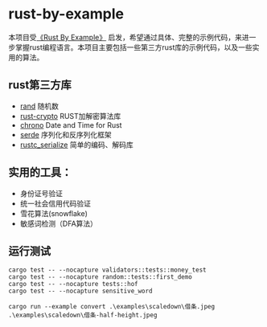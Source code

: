 # rust-by-example
本项目受[《Rust By Example》](https://doc.rust-lang.org/rust-by-example/) 启发，希望通过具体、完整的示例代码，来进一步掌握rust编程语言。本项目主要包括一些第三方rust库的示例代码，以及一些实用的算法。
## rust第三方库
- [rand](https://github.com/rust-random/rand) 随机数
- [rust-crypto](https://github.com/DaGenix/rust-crypto/)  RUST加解密算法库  
- [chrono](https://github.com/chronotope/chrono)  Date and Time for Rust  
- [serde](https://serde.rs/)  序列化和反序列化框架  
- [rustc_serialize](https://docs.rs/rustc-serialize/0.3.24/rustc_serialize/) 简单的编码、解码库

## 实用的工具：
- 身份证号验证
- 统一社会信用代码验证
- 雪花算法(snowflake)
- 敏感词检测（DFA算法）

## 运行测试
```
cargo test -- --nocapture validators::tests::money_test
cargo test -- --nocapture random::tests::first_demo
cargo test -- --nocapture tests::hof
cargo test -- --nocapture sensitive_word
```
```
cargo run --example convert .\examples\scaledown\借条.jpeg  .\examples\scaledown\借条-half-height.jpeg
```
